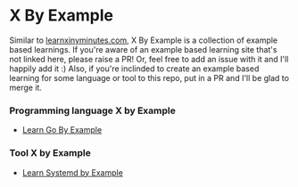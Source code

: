 # X By Example
Similar to [learnxinyminutes.com](https://learnxinyminutes.com), X By Example is a collection of example based learnings. If you're aware of an example based learning site that's not linked here, please raise a PR! Or, feel free to add an issue with it and I'll happily add it :) Also, if you're inclinded to create an example based learning for some language or tool to this repo, put in a PR and I'll be glad to merge it.

### Programming language X by Example
- [Learn Go By Example](https://gobyexample.com)

### Tool X by Example
- [Learn Systemd by Example](https://systemd-by-example.com)
